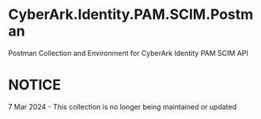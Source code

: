 # CyberArk.Identity.PAM.SCIM.Postman
Postman Collection and Environment for CyberArk Identity PAM SCIM API

# NOTICE
7 Mar 2024 - This collection is no longer being maintained or updated 

